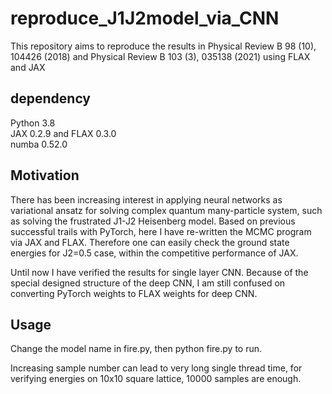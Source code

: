 # reproduce_J1J2model_via_CNN
This repository aims to reproduce the results in Physical Review B 98 (10), 104426 (2018) and Physical Review B 103 (3), 035138 (2021) using FLAX and JAX

## dependency
Python 3.8\
JAX 0.2.9 and FLAX 0.3.0\
numba 0.52.0

## Motivation
There has been increasing interest in applying neural networks as variational ansatz for solving complex quantum many-particle system, such as solving the frustrated J1-J2 Heisenberg model. Based on previous successful trails with PyTorch, here I have re-written the MCMC program via JAX and FLAX. Therefore one can easily check the ground state energies for J2=0.5 case, within the competitive performance of JAX.

Until now I have verified the results for single layer CNN. Because of the special designed structure of the deep CNN, I am still confused on converting PyTorch weights to FLAX weights for deep CNN. 

## Usage
Change the model name in fire.py, then python fire.py to run.

Increasing sample number can lead to very long single thread time, for verifying energies on 10x10 square lattice, 10000 samples are enough.
